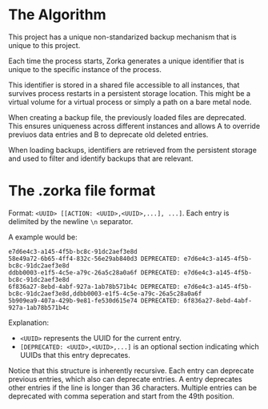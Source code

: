 # The Algorithm

This project has a unique non-standarized backup mechanism that is unique to this project.

Each time the process starts, Zorka generates a unique identifier that is unique to the specific instance of the process.

This identifier is stored in a shared file accessible to all instances, that survives process restarts in a persistent storage location. This might be a virtual volume for a virtual process or simply a path on a bare metal node.

When creating a backup file, the previously loaded files are deprecated. This ensures uniqueness across different instances and allows A to override previuos data entries and B to deprecate old deleted entries.

When loading backups, identifiers are retrieved from the persistent storage and used to filter and identify backups that are relevant.

# The .zorka file format

Format: `<UUID> [[ACTION: <UUID>,<UUID>,...], ...]`. Each entry is delimited by the newline `\n` separator.

A example would be:
```zorka
e7d6e4c3-a145-4f5b-bc8c-91dc2aef3e8d
58e49a72-6b65-4ff4-832c-56e29ab840d3 DEPRECATED: e7d6e4c3-a145-4f5b-bc8c-91dc2aef3e8d
ddbb0003-e1f5-4c5e-a79c-26a5c28a0a6f DEPRECATED: e7d6e4c3-a145-4f5b-bc8c-91dc2aef3e8d
6f836a27-8ebd-4abf-927a-1ab78b571b4c DEPRECATED: e7d6e4c3-a145-4f5b-bc8c-91dc2aef3e8d,ddbb0003-e1f5-4c5e-a79c-26a5c28a0a6f
5b909ea9-407a-429b-9e81-fe530d615e74 DEPRECATED: 6f836a27-8ebd-4abf-927a-1ab78b571b4c

```

Explanation:
- `<UUID>` represents the UUID for the current entry.
- `[DEPRECATED: <UUID>,<UUID>,...]` is an optional section indicating which UUIDs that this entry deprecates.

Notice that this structure is inherently recursive. Each entry can deprecate previous entries, which also can deprecate entries.
A entry deprecates other entries if the line is longer than 36 characters. Multiple entries can be deprecated with comma seperation and start from the 49th position.
